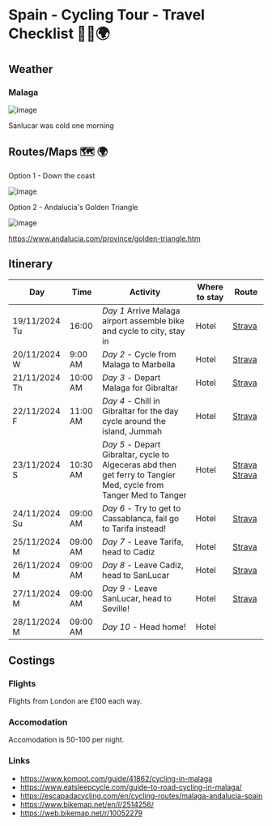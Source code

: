 # Spain - Cycling Tour - Travel Checklist 🚴‍♂️🌍

## Weather


### Malaga
![image](https://github.com/user-attachments/assets/eeffa943-d29d-4268-b1e6-5f33f004d98f)

Sanlucar was cold one morning

## Routes/Maps 🗺️ 🌍

Option 1 - Down the coast

![image](https://github.com/user-attachments/assets/0afcbc01-b8c0-44b1-940f-888709b9b5e6)

Option 2 - Andalucia's Golden Triangle

![image](https://github.com/user-attachments/assets/c88f0297-8f13-41f8-a99c-a8185b1ca806)

https://www.andalucia.com/province/golden-triangle.htm


## Itinerary

| Day | Time | Activity | Where to stay | Route |
| --- | ---- | -------- | ------------- | ----- |
| 19/11/2024 Tu | 16:00    | *Day 1* Arrive Malaga airport assemble bike and cycle to city, stay in                                                                     | Hotel | [Strava](https://www.strava.com/activities/12938152470)
| 20/11/2024 W | 9:00 AM  | *Day 2* - Cycle from Malaga to Marbella                                                                                                     | Hotel  | [Strava](https://www.strava.com/activities/12946678710)
| 21/11/2024 Th | 10:00 AM | *Day 3* - Depart Malaga for Gibraltar                                                                                                      | Hotel  | [Strava](https://www.strava.com/activities/12952700568)
| 22/11/2024 F | 11:00 AM | *Day 4* - Chill in Gibraltar for the day cycle around the island, Jummah                                                                    | Hotel  | [Strava](https://www.strava.com/activities/12959515869)
| 23/11/2024 S | 10:30 AM | *Day 5* - Depart Gibraltar, cycle to Algeceras abd then get ferry to Tangier Med, cycle from Tanger Med to Tanger                           | Hotel  | [Strava](https://www.strava.com/activities/12967737434) [Strava](https://www.strava.com/activities/12967429812)
| 24/11/2024 Su | 09:00 AM | *Day 6* - Try to get to Cassablanca, fail go to Tarifa instead!                                                                            | Hotel      | [Strava](https://www.strava.com/activities/12974787247)
| 25/11/2024 M | 09:00 AM | *Day 7* - Leave Tarifa, head to Cadiz                                                                                                       | Hotel      | [Strava](https://www.strava.com/activities/12979829908)
| 26/11/2024 M | 09:00 AM | *Day 8* - Leave Cadiz, head to SanLucar                                                                                                     | Hotel      | [Strava](https://www.strava.com/activities/12990825167)
| 27/11/2024 M | 09:00 AM | *Day 9* - Leave SanLucar, head to Seville!                                                                                                  | Hotel      | [Strava](https://www.strava.com/activities/12996349862)
| 28/11/2024 M | 09:00 AM | *Day 10* - Head home!                                                                                                                       | Hotel      | 

## Costings

### Flights 
Flights from London are £100 each way. 

### Accomodation
Accomodation is 50-100 per night. 

### Links

- https://www.komoot.com/guide/41862/cycling-in-malaga
- https://www.eatsleepcycle.com/guide-to-road-cycling-in-malaga/
- https://escapadacycling.com/en/cycling-routes/malaga-andalucia-spain
- https://www.bikemap.net/en/l/2514256/
- https://web.bikemap.net/r/10052279



